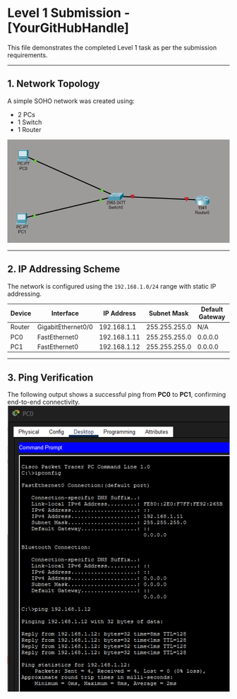 # Level 1 Submission - [YourGitHubHandle]

This file demonstrates the completed Level 1 task as per the submission requirements.

---

## 1. Network Topology

A simple SOHO network was created using:

- 2 PCs
- 1 Switch
- 1 Router

![Network Topology](topology.png)

---

## 2. IP Addressing Scheme

The network is configured using the `192.168.1.0/24` range with static IP addressing.

| Device | Interface           | IP Address     | Subnet Mask     | Default Gateway |
|--------|---------------------|----------------|-----------------|-----------------|
| Router | GigabitEthernet0/0  | 192.168.1.1    | 255.255.255.0   | N/A             |
| PC0    | FastEthernet0       | 192.168.1.11   | 255.255.255.0   | 0.0.0.0         |
| PC1    | FastEthernet0       | 192.168.1.12   | 255.255.255.0   | 0.0.0.0         |

---

## 3. Ping Verification

The following output shows a successful ping from **PC0** to **PC1**, confirming end-to-end connectivity.
![Ping Verification](ping.png)


